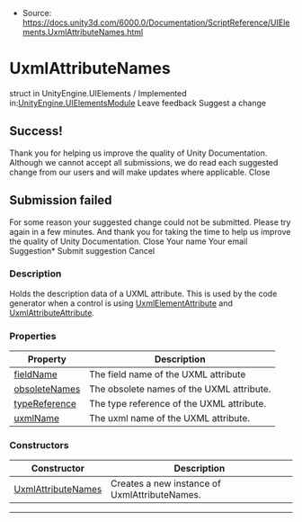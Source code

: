 * Source: https://docs.unity3d.com/6000.0/Documentation/ScriptReference/UIElements.UxmlAttributeNames.html

# UxmlAttributeNames
struct in UnityEngine.UIElements
/
Implemented in:[UnityEngine.UIElementsModule](https://docs.unity3d.com/6000.0/Documentation/ScriptReference/UnityEngine.UIElementsModule.html)
Leave feedback
Suggest a change
## Success!
Thank you for helping us improve the quality of Unity Documentation. Although we cannot accept all submissions, we do read each suggested change from our users and will make updates where applicable.
Close
## Submission failed
For some reason your suggested change could not be submitted. Please <a>try again</a> in a few minutes. And thank you for taking the time to help us improve the quality of Unity Documentation.
Close
Your name Your email Suggestion* Submit suggestion
Cancel
### Description
Holds the description data of a UXML attribute. 
This is used by the code generator when a control is using [UxmlElementAttribute](https://docs.unity3d.com/6000.0/Documentation/ScriptReference/UIElements.UxmlElementAttribute.html) and [UxmlAttributeAttribute](https://docs.unity3d.com/6000.0/Documentation/ScriptReference/UIElements.UxmlAttributeAttribute.html). 
### Properties
Property | Description  
---|---  
[fieldName](https://docs.unity3d.com/6000.0/Documentation/ScriptReference/UIElements.UxmlAttributeNames-fieldName.html) |  The field name of the UXML attribute   
[obsoleteNames](https://docs.unity3d.com/6000.0/Documentation/ScriptReference/UIElements.UxmlAttributeNames-obsoleteNames.html) |  The obsolete names of the UXML attribute.   
[typeReference](https://docs.unity3d.com/6000.0/Documentation/ScriptReference/UIElements.UxmlAttributeNames-typeReference.html) |  The type reference of the UXML attribute.   
[uxmlName](https://docs.unity3d.com/6000.0/Documentation/ScriptReference/UIElements.UxmlAttributeNames-uxmlName.html) |  The uxml name of the UXML attribute.   
### Constructors
Constructor | Description  
---|---  
[UxmlAttributeNames](https://docs.unity3d.com/6000.0/Documentation/ScriptReference/UIElements.UxmlAttributeNames-ctor.html) |  Creates a new instance of UxmlAttributeNames.   
* * *
